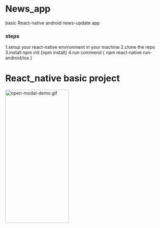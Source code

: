 # News_app
basic React-native android news-update app

<h3>steps</h3>
1.setup your react-native environment in your machine
2.clone the repo
3.install npm init {npm install}
4.run commend { npm react-native run-android/ios }


<h1>React_native basic project</h1>

<img src="/video/news2.gif" width="200" height="420" alt="open-modal-demo.gif">

